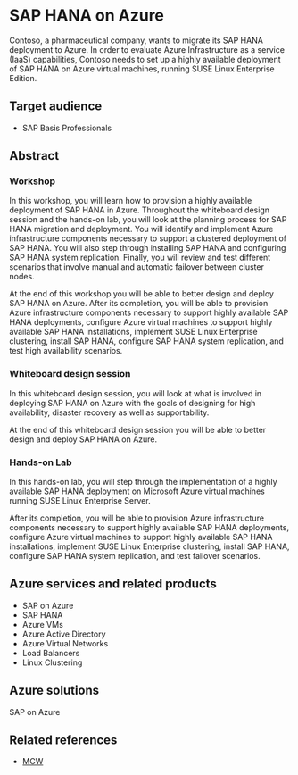 # SAP HANA on Azure

Contoso, a pharmaceutical company, wants to migrate its SAP HANA deployment to Azure. In order to evaluate Azure Infrastructure as a service (IaaS) capabilities, Contoso needs to set up a highly available deployment of SAP HANA on Azure virtual machines, running SUSE Linux Enterprise Edition. 

## Target audience

- SAP Basis Professionals

## Abstract

### Workshop

In this workshop, you will learn how to provision a highly available deployment of SAP HANA in Azure. Throughout the whiteboard design session and the hands-on lab, you will look at the planning process for SAP HANA migration and deployment. You will identify and implement Azure infrastructure components necessary to support a clustered deployment of SAP HANA. You will also step through installing SAP HANA and configuring SAP HANA system replication. Finally, you will review and test different scenarios that involve manual and automatic failover between cluster nodes.

At the end of this workshop you will be able to better design and deploy SAP HANA on Azure. After its completion, you will be able to provision Azure infrastructure components necessary to support highly available SAP HANA deployments, configure Azure virtual machines to support highly available SAP HANA installations, implement SUSE Linux Enterprise clustering, install SAP HANA, configure SAP HANA system replication, and test high availability scenarios.

### Whiteboard design session

In this whiteboard design session, you will look at what is involved in deploying SAP HANA on Azure with the goals of designing for high availability, disaster recovery as well as supportability.

At the end of this whiteboard design session you will be able to better design and deploy SAP HANA on Azure.

### Hands-on Lab

In this hands-on lab, you will step through the implementation of a highly available SAP HANA deployment on Microsoft Azure virtual machines running SUSE Linux Enterprise Server. 

After its completion, you will be able to provision Azure infrastructure components necessary to support highly available SAP HANA deployments, configure Azure virtual machines to support highly available SAP HANA installations, implement SUSE Linux Enterprise clustering, install SAP HANA, configure SAP HANA system replication, and test failover scenarios.

## Azure services and related products
- SAP on Azure
- SAP HANA
- Azure VMs
- Azure Active Directory
- Azure Virtual Networks
- Load Balancers
- Linux Clustering

## Azure solutions
SAP on Azure

## Related references
- [MCW](https://github.com/Microsoft/MCW)


